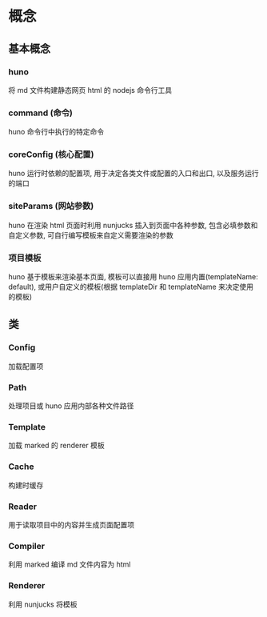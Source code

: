 # 概念

## 基本概念

### huno

将 md 文件构建静态网页 html 的 nodejs 命令行工具

### command (命令)

huno 命令行中执行的特定命令

### coreConfig (核心配置)

huno 运行时依赖的配置项, 用于决定各类文件或配置的入口和出口, 以及服务运行的端口

### siteParams (网站参数)

huno 在渲染 html 页面时利用 nunjucks 插入到页面中各种参数, 包含必填参数和自定义参数, 可自行编写模板来自定义需要渲染的参数

### 项目模板

huno 基于模板来渲染基本页面, 模板可以直接用 huno 应用内置(templateName: default), 或用户自定义的模板(根据 templateDir 和 templateName 来决定使用的模板)

## 类

### Config

加载配置项

### Path

处理项目或 huno 应用内部各种文件路径

### Template

加载 marked 的 renderer 模板

### Cache

构建时缓存

### Reader

用于读取项目中的内容并生成页面配置项

### Compiler

利用 marked 编译 md 文件内容为 html

### Renderer

利用 nunjucks 将模板
